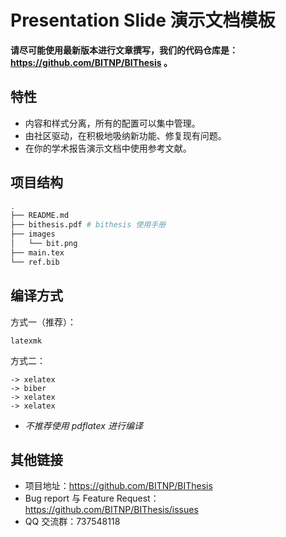 # Presentation Slide 演示文档模板

**请尽可能使用最新版本进行文章撰写，我们的代码仓库是：https://github.com/BITNP/BIThesis 。**

## 特性

- 内容和样式分离，所有的配置可以集中管理。
- 由社区驱动，在积极地吸纳新功能、修复现有问题。
- 在你的学术报告演示文档中使用参考文献。

## 项目结构

```sh
.
├── README.md
├── bithesis.pdf # bithesis 使用手册
├── images
│   └── bit.png
├── main.tex
└── ref.bib
```

## 编译方式

方式一（推荐）：
```
latexmk
```

方式二：
```
-> xelatex
-> biber
-> xelatex
-> xelatex
```

- *不推荐使用 pdflatex 进行编译*

## 其他链接

- 项目地址：https://github.com/BITNP/BIThesis
- Bug report 与 Feature Request：https://github.com/BITNP/BIThesis/issues
- QQ 交流群：737548118
